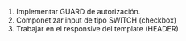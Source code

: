 1. Implementar GUARD de autorización.
2. Componetizar input de tipo SWITCH (checkbox)
3. Trabajar en el responsive del template (HEADER)